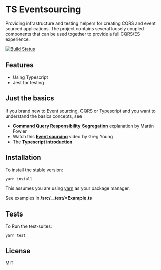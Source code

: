 # TS Eventsourcing

Providing infrastructure and testing helpers for creating CQRS and event sourced applications. 
The project contains several loosely coupled components that can be used together to provide a full CQRS\ES experience.

[![Build Status](https://travis-ci.org/epinxteren/ts-eventsourcing.svg?branch=master)](https://travis-ci.org/epinxteren/ts-eventsourcing)

## Features
- Using Typescript
- Jest for testing

## Just the basics

If you brand new to Event sourcing, CQRS or Typescript and you want to understand the basics concepts, see

- **[Command Query Responsibility Segregation]( https://martinfowler.com/bliki/CQRS.html)** explanation by Martin Fowler
- Watch this **[Event sourcing](https://www.youtube.com/watch?v=I3uH3iiiDqY&t=192s)** video by Greg Young
- The **[Typescript introduction](https://www.typescriptlang.org/docs/handbook/declaration-files/introduction.html)** 

## Installation

To install the stable version:

```
yarn install
```

This assumes you are using [yarn](https://yarnpkg.com) as your package manager.


See examples in **/src/__test/\*Example.ts**

## Tests

To Run the test-suites:

```
yarn test
```

## License

MIT